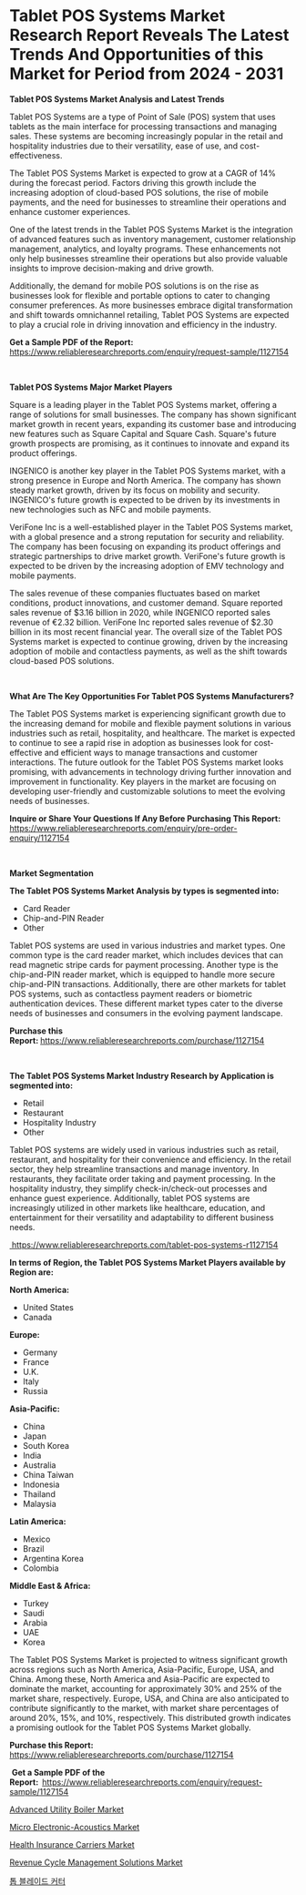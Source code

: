 <p><h1>Tablet POS Systems Market Research Report Reveals The Latest Trends And Opportunities of this Market for Period from 2024 - 2031</h1></p><p><strong>Tablet POS Systems Market Analysis and Latest Trends</strong></p>
<p><p>Tablet POS Systems are a type of Point of Sale (POS) system that uses tablets as the main interface for processing transactions and managing sales. These systems are becoming increasingly popular in the retail and hospitality industries due to their versatility, ease of use, and cost-effectiveness.</p><p>The Tablet POS Systems Market is expected to grow at a CAGR of 14% during the forecast period. Factors driving this growth include the increasing adoption of cloud-based POS solutions, the rise of mobile payments, and the need for businesses to streamline their operations and enhance customer experiences.</p><p>One of the latest trends in the Tablet POS Systems Market is the integration of advanced features such as inventory management, customer relationship management, analytics, and loyalty programs. These enhancements not only help businesses streamline their operations but also provide valuable insights to improve decision-making and drive growth.</p><p>Additionally, the demand for mobile POS solutions is on the rise as businesses look for flexible and portable options to cater to changing consumer preferences. As more businesses embrace digital transformation and shift towards omnichannel retailing, Tablet POS Systems are expected to play a crucial role in driving innovation and efficiency in the industry.</p></p>
<p><strong>Get a Sample PDF of the Report:&nbsp;</strong> <a href="https://www.reliableresearchreports.com/enquiry/request-sample/1127154">https://www.reliableresearchreports.com/enquiry/request-sample/1127154</a></p>
<p>&nbsp;</p>
<p><strong>Tablet POS Systems Major Market Players</strong></p>
<p><p>Square is a leading player in the Tablet POS Systems market, offering a range of solutions for small businesses. The company has shown significant market growth in recent years, expanding its customer base and introducing new features such as Square Capital and Square Cash. Square's future growth prospects are promising, as it continues to innovate and expand its product offerings.</p><p>INGENICO is another key player in the Tablet POS Systems market, with a strong presence in Europe and North America. The company has shown steady market growth, driven by its focus on mobility and security. INGENICO's future growth is expected to be driven by its investments in new technologies such as NFC and mobile payments.</p><p>VeriFone Inc is a well-established player in the Tablet POS Systems market, with a global presence and a strong reputation for security and reliability. The company has been focusing on expanding its product offerings and strategic partnerships to drive market growth. VeriFone's future growth is expected to be driven by the increasing adoption of EMV technology and mobile payments.</p><p>The sales revenue of these companies fluctuates based on market conditions, product innovations, and customer demand. Square reported sales revenue of $3.16 billion in 2020, while INGENICO reported sales revenue of €2.32 billion. VeriFone Inc reported sales revenue of $2.30 billion in its most recent financial year. The overall size of the Tablet POS Systems market is expected to continue growing, driven by the increasing adoption of mobile and contactless payments, as well as the shift towards cloud-based POS solutions.</p></p>
<p>&nbsp;</p>
<p><strong>What Are The Key Opportunities For Tablet POS Systems Manufacturers?</strong></p>
<p><p>The Tablet POS Systems market is experiencing significant growth due to the increasing demand for mobile and flexible payment solutions in various industries such as retail, hospitality, and healthcare. The market is expected to continue to see a rapid rise in adoption as businesses look for cost-effective and efficient ways to manage transactions and customer interactions. The future outlook for the Tablet POS Systems market looks promising, with advancements in technology driving further innovation and improvement in functionality. Key players in the market are focusing on developing user-friendly and customizable solutions to meet the evolving needs of businesses.</p></p>
<p><strong>Inquire or Share Your Questions If Any Before Purchasing This Report:</strong> <a href="https://www.reliableresearchreports.com/enquiry/pre-order-enquiry/1127154">https://www.reliableresearchreports.com/enquiry/pre-order-enquiry/1127154</a></p>
<p>&nbsp;</p>
<p><strong>Market Segmentation</strong></p>
<p><strong>The Tablet POS Systems Market Analysis by types is segmented into:</strong></p>
<p><ul><li>Card Reader</li><li>Chip-and-PIN Reader</li><li>Other</li></ul></p>
<p><p>Tablet POS systems are used in various industries and market types. One common type is the card reader market, which includes devices that can read magnetic stripe cards for payment processing. Another type is the chip-and-PIN reader market, which is equipped to handle more secure chip-and-PIN transactions. Additionally, there are other markets for tablet POS systems, such as contactless payment readers or biometric authentication devices. These different market types cater to the diverse needs of businesses and consumers in the evolving payment landscape.</p></p>
<p><strong>Purchase this Report:&nbsp;</strong><a href="https://www.reliableresearchreports.com/purchase/1127154">https://www.reliableresearchreports.com/purchase/1127154</a></p>
<p>&nbsp;</p>
<p><strong>The Tablet POS Systems Market Industry Research by Application is segmented into:</strong></p>
<p><ul><li>Retail</li><li>Restaurant</li><li>Hospitality Industry</li><li>Other</li></ul></p>
<p><p>Tablet POS systems are widely used in various industries such as retail, restaurant, and hospitality for their convenience and efficiency. In the retail sector, they help streamline transactions and manage inventory. In restaurants, they facilitate order taking and payment processing. In the hospitality industry, they simplify check-in/check-out processes and enhance guest experience. Additionally, tablet POS systems are increasingly utilized in other markets like healthcare, education, and entertainment for their versatility and adaptability to different business needs.</p></p>
<p><a href="https://www.reliableresearchreports.com/tablet-pos-systems-r1127154">&nbsp;https://www.reliableresearchreports.com/tablet-pos-systems-r1127154</a></p>
<p><strong>In terms of Region, the Tablet POS Systems Market Players available by Region are:</strong></p>
<p>
    <p> <strong> North America: </strong>
        <ul>
            <li>United States</li>
            <li>Canada</li>
        </ul>
        </p> 
    <p> <strong> Europe: </strong>
        <ul>
            <li>Germany</li>
            <li>France</li>
            <li>U.K.</li>
            <li>Italy</li>
            <li>Russia</li>
        </ul>
        </p> 
    <p> <strong> Asia-Pacific: </strong>
        <ul>
            <li>China</li>
            <li>Japan</li>
            <li>South Korea</li>
            <li>India</li>
            <li>Australia</li>
            <li>China Taiwan</li>
            <li>Indonesia</li>
            <li>Thailand</li>
            <li>Malaysia</li>
        </ul>
        </p> 
    <p> <strong> Latin America: </strong>
        <ul>
            <li>Mexico</li>
            <li>Brazil</li>
            <li>Argentina Korea</li>
            <li>Colombia</li>
        </ul>
        </p> 
    <p> <strong> Middle East & Africa: </strong>
        <ul>
            <li>Turkey</li>
            <li>Saudi</li>
            <li>Arabia</li>
            <li>UAE</li>
            <li>Korea</li>
        </ul>
    </p>
    </p>
<p><p>The Tablet POS Systems Market is projected to witness significant growth across regions such as North America, Asia-Pacific, Europe, USA, and China. Among these, North America and Asia-Pacific are expected to dominate the market, accounting for approximately 30% and 25% of the market share, respectively. Europe, USA, and China are also anticipated to contribute significantly to the market, with market share percentages of around 20%, 15%, and 10%, respectively. This distributed growth indicates a promising outlook for the Tablet POS Systems Market globally.</p></p>
<p><strong>Purchase this Report: </strong><a href="https://www.reliableresearchreports.com/purchase/1127154">https://www.reliableresearchreports.com/purchase/1127154</a></p>
<p>&nbsp;<strong>Get a Sample PDF of the Report:&nbsp;&nbsp;</strong><a href="https://www.reliableresearchreports.com/enquiry/request-sample/1127154">https://www.reliableresearchreports.com/enquiry/request-sample/1127154</a></p>
<p><strong></strong></p>
<p><p><a href="https://issuu.com/reportprime-2/docs/advanced-utility-boiler-market-size-2030.pptx">Advanced Utility Boiler Market</a></p><p><a href="https://www.linkedin.com/pulse/global-micro-electronic-acoustics-market-exploring-share-tdjwf">Micro Electronic-Acoustics Market</a></p><p><a href="https://medium.com/@brendamoreno1988/health-insurance-carriers-market-size-growth-trends-statistics-forecasts-2024-2031-1dcb45348740">Health Insurance Carriers Market</a></p><p><a href="https://github.com/Krish2023na/Market-Research-Report-List-5/blob/main/revenue-cycle-management-solutions-market.md">Revenue Cycle Management Solutions Market</a></p><p><a href="https://medium.com/@percyhagernes9778/%EA%B8%80%EB%A1%9C%EB%B2%8C-%ED%86%B1%EB%82%A0-%EC%BB%A4%ED%84%B0-%EC%8B%9C%EC%9E%A5-%EA%B7%9C%EB%AA%A8-%EB%B0%8F-%EC%A0%90%EC%9C%A0%EC%9C%A8-%EB%B6%84%EC%84%9D-%EC%A0%9C%ED%92%88-%EC%9C%A0%ED%98%95-%EC%9D%91%EC%9A%A9-%EB%B6%84%EC%95%BC-%EC%A7%80%EC%97%AD%EB%B3%84-%EC%98%88%EC%B8%A1-2024-2031-c9a2f3013a35">톱 블레이드 커터</a></p></p>